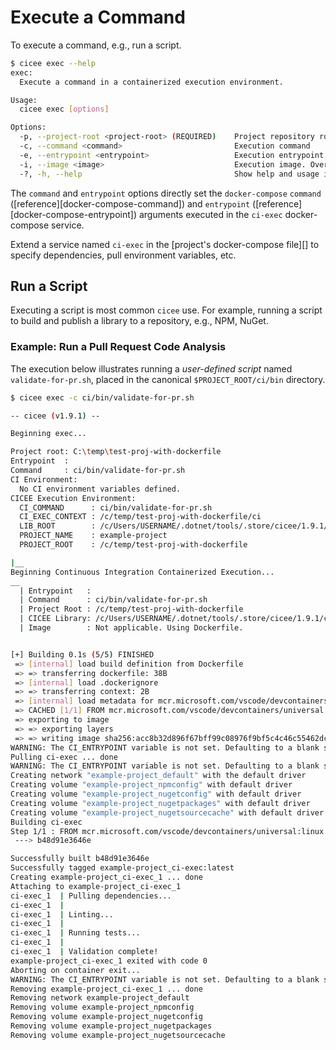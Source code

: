 # Execute a Command

To execute a command, e.g., run a script.

```bash
$ cicee exec --help
exec:
  Execute a command in a containerized execution environment.

Usage:
  cicee exec [options]

Options:
  -p, --project-root <project-root> (REQUIRED)    Project repository root directory [default: present working directory]
  -c, --command <command>                         Execution command
  -e, --entrypoint <entrypoint>                   Execution entrypoint
  -i, --image <image>                             Execution image. Overrides $PROJECT_ROOT/ci/Dockerfile.
  -?, -h, --help                                  Show help and usage information
```

The `command` and `entrypoint` options directly set the `docker-compose` `command` ([reference][docker-compose-command]) and `entrypoint` ([reference][docker-compose-entrypoint]) arguments executed in the `ci-exec` docker-compose service.

Extend a service named `ci-exec` in the [project's docker-compose file][] to specify dependencies, pull environment variables, etc.

## Run a Script

Executing a script is most common `cicee` use. For example, running a script to build and publish a library to a repository, e.g., NPM, NuGet.

### Example: Run a Pull Request Code Analysis

The execution below illustrates running a _user-defined script_ named `validate-for-pr.sh`, placed in the canonical `$PROJECT_ROOT/ci/bin` directory.

```bash
$ cicee exec -c ci/bin/validate-for-pr.sh 

-- cicee (v1.9.1) --

Beginning exec...

Project root: C:\temp\test-proj-with-dockerfile
Entrypoint  :
Command     : ci/bin/validate-for-pr.sh
CI Environment:
  No CI environment variables defined.
CICEE Execution Environment:
  CI_COMMAND      : ci/bin/validate-for-pr.sh
  CI_EXEC_CONTEXT : /c/temp/test-proj-with-dockerfile/ci
  LIB_ROOT        : /c/Users/USERNAME/.dotnet/tools/.store/cicee/1.9.1/cicee/1.9.1/tools/net6.0/any/lib
  PROJECT_NAME    : example-project
  PROJECT_ROOT    : /c/temp/test-proj-with-dockerfile

|__
Beginning Continuous Integration Containerized Execution...
__
  | Entrypoint   :
  | Command      : ci/bin/validate-for-pr.sh
  | Project Root : /c/temp/test-proj-with-dockerfile
  | CICEE Library: /c/Users/USERNAME/.dotnet/tools/.store/cicee/1.9.1/cicee/1.9.1/tools/net6.0/any/lib
  | Image        : Not applicable. Using Dockerfile.


[+] Building 0.1s (5/5) FINISHED
 => [internal] load build definition from Dockerfile                                                0.0s 
 => => transferring dockerfile: 38B                                                                 0.0s 
 => [internal] load .dockerignore                                                                   0.0s 
 => => transferring context: 2B                                                                     0.0s 
 => [internal] load metadata for mcr.microsoft.com/vscode/devcontainers/universal:linux             0.0s 
 => CACHED [1/1] FROM mcr.microsoft.com/vscode/devcontainers/universal:linux                        0.0s 
 => exporting to image                                                                              0.0s 
 => => exporting layers                                                                             0.0s 
 => => writing image sha256:acc8b32d896f67bff99c08976f9bf5c4c46c55462dc17960fd1927ecec06e23c        0.0s 
WARNING: The CI_ENTRYPOINT variable is not set. Defaulting to a blank string.
Pulling ci-exec ... done
WARNING: The CI_ENTRYPOINT variable is not set. Defaulting to a blank string.
Creating network "example-project_default" with the default driver
Creating volume "example-project_npmconfig" with default driver
Creating volume "example-project_nugetconfig" with default driver
Creating volume "example-project_nugetpackages" with default driver
Creating volume "example-project_nugetsourcecache" with default driver
Building ci-exec
Step 1/1 : FROM mcr.microsoft.com/vscode/devcontainers/universal:linux AS build-environment
 ---> b48d91e3646e

Successfully built b48d91e3646e
Successfully tagged example-project_ci-exec:latest
Creating example-project_ci-exec_1 ... done
Attaching to example-project_ci-exec_1
ci-exec_1  | Pulling dependencies...
ci-exec_1  |
ci-exec_1  | Linting...
ci-exec_1  |
ci-exec_1  | Running tests...
ci-exec_1  |
ci-exec_1  | Validation complete!
example-project_ci-exec_1 exited with code 0
Aborting on container exit...
WARNING: The CI_ENTRYPOINT variable is not set. Defaulting to a blank string.
Removing example-project_ci-exec_1 ... done
Removing network example-project_default
Removing volume example-project_npmconfig
Removing volume example-project_nugetconfig
Removing volume example-project_nugetpackages
Removing volume example-project_nugetsourcecache
```
